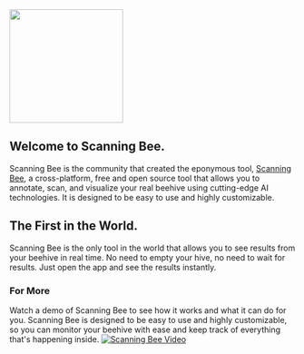 <img src="https://avatars.githubusercontent.com/u/170896260" width="200" height="200">

## Welcome to Scanning Bee.

Scanning Bee is the community that created the eponymous tool, [Scanning Bee](https://scanning-bee.github.io), a cross-platform, free and open source
tool that allows you to annotate, scan, and visualize your real beehive using cutting-edge AI technologies. It is designed to be easy to use and highly
customizable.

## The First in the World.
Scanning Bee is the only tool in the world that allows you to see results from your beehive in real time. No need to empty your hive, no need to wait for results. Just open the app and see the
results instantly.

### For More

Watch a demo of Scanning Bee to see how it works and what it can do for you. Scanning Bee is designed to be easy to use and highly customizable, so you can monitor your beehive with ease and keep
track of everything that's happening inside.
[![Scanning Bee Video](https://img.youtube.com/vi/Kui02z1jJS0/0.jpg)](https://www.youtube.com/watch?v=Kui02z1jJS0)

